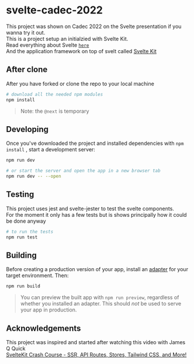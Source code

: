 # svelte-cadec-2022
This project was shown on Cadec 2022 on the Svelte presentation if you wanna try it out.<br/>
This is a project setup an initialzied with Svelte Kit. <br/>
 Read everything about Svelte [`here`](https://svelte.dev/) <br/>
 And the application framework on top of svelt called [Svelte Kit](https://svelte.dev/) <br/>


## After clone

After you have forked or clone the repo to your local machine

```bash
# download all the needed npm modules
npm install

```

> Note: the `@next` is temporary

## Developing

Once you've downloaded the project and installed dependencies with `npm install` , start a development server:

```bash
npm run dev

# or start the server and open the app in a new browser tab
npm run dev -- --open
```

## Testing
This project uses jest and svelte-jester to test the svelte components. <br/>
For the moment it only has a few tests but is shows principally how it could be done anyway
```bash
# to run the tests
npm run test
```

## Building

Before creating a production version of your app, install an [adapter](https://kit.svelte.dev/docs#adapters) for your target environment. Then:

```bash
npm run build
```

> You can preview the built app with `npm run preview`, regardless of whether you installed an adapter. This should _not_ be used to serve your app in production.

## Acknowledgements
This project was inspired and started after watching this video with James Q Quick <br/>
[SvelteKit Crash Course - SSR, API Routes, Stores, Tailwind CSS, and More!](https://www.youtube.com/watch?v=UU7MgYIbtAk&t=779s)

